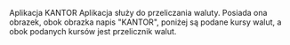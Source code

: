 Aplikacja KANTOR
Aplikacja służy do przeliczania waluty. Posiada ona obrazek, obok obrazka napis "KANTOR", poniżej są podane kursy walut, a obok podanych kursów jest przelicznik walut.

